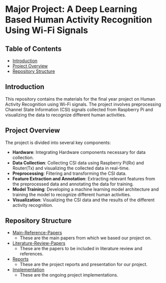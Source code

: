 
# Major Project: A Deep Learning Based Human Activity Recognition Using Wi-Fi Signals

## Table of Contents

- [Introduction](#introduction)
- [Project Overview](#project-overview)
- [Repository Structure](#repository-structure)

## Introduction

This repository contains the materials for the final year project on Human Activity Recognition using Wi-Fi signals. The project involves preprocessing Channel State Information (CSI) signals collected from Raspberry Pi and visualizing the data to recognize different human activities.

## Project Overview

The project is divided into several key components:
- **Hardware**: Integrating Hardware components necessary for data collection.
- **Data Collection**: Collecting CSI data using Raspberry Pi(Rx) and Router(Tx) and visualizing the collected data in real-time.
- **Preprocessing**: Filtering and transforming the CSI data.
- **Feature Extraction and Annotation**: Extracting relevant features from the preprocessed data and annotating the data for training.
- **Model Training**: Developing a machine learning model architecture and training the model to recognize different human activities.
- **Visualization**: Visualizing the CSI data and the results of the different activity recognition.

## Repository Structure

- [Main-Reference-Papers](./Main%20Reference%20Papers/)
  - These are the main papers from which we based our project on.
- [Literature-Review-Papers](./Literature%20Review/)
  - These are the papers to be included in literature review and references.
- [Reports](./Reports/)
  - These are the project reports and presentation for our project.
- [Implementation](./Implementation/)
  - These are the ongoing project implementations.